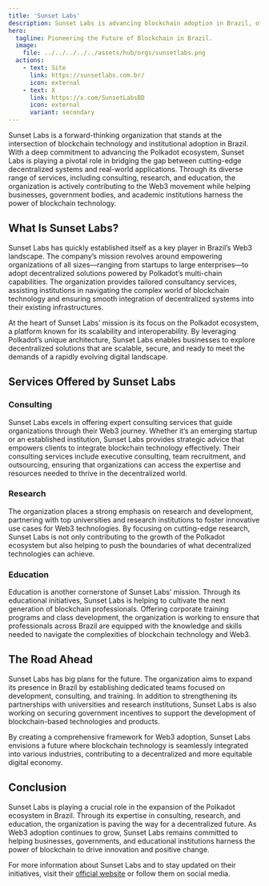 ```yaml
---
title: 'Sunset Labs'
description: Sunset Labs is advancing blockchain adoption in Brazil, offering consulting, research, and education to expand the Polkadot ecosystem.
hero:
  tagline: Pioneering the Future of Blockchain in Brazil.
  image: 
    file: ../../../../../assets/hub/orgs/sunsetlabs.png
  actions:
    - text: Site
      link: https://sunsetlabs.com.br/
      icon: external
    - text: X
      link: https://x.com/SunsetLabsBD
      icon: external
      variant: secondary
---
```


Sunset Labs is a forward-thinking organization that stands at the intersection of blockchain technology and institutional adoption in Brazil. With a deep commitment to advancing the Polkadot ecosystem, Sunset Labs is playing a pivotal role in bridging the gap between cutting-edge decentralized systems and real-world applications. Through its diverse range of services, including consulting, research, and education, the organization is actively contributing to the Web3 movement while helping businesses, government bodies, and academic institutions harness the power of blockchain technology.

## What Is Sunset Labs?
Sunset Labs has quickly established itself as a key player in Brazil’s Web3 landscape. The company’s mission revolves around empowering organizations of all sizes—ranging from startups to large enterprises—to adopt decentralized solutions powered by Polkadot’s multi-chain capabilities. The organization provides tailored consultancy services, assisting institutions in navigating the complex world of blockchain technology and ensuring smooth integration of decentralized systems into their existing infrastructures.

At the heart of Sunset Labs’ mission is its focus on the Polkadot ecosystem, a platform known for its scalability and interoperability. By leveraging Polkadot’s unique architecture, Sunset Labs enables businesses to explore decentralized solutions that are scalable, secure, and ready to meet the demands of a rapidly evolving digital landscape.

## Services Offered by Sunset Labs

### Consulting
Sunset Labs excels in offering expert consulting services that guide organizations through their Web3 journey. Whether it’s an emerging startup or an established institution, Sunset Labs provides strategic advice that empowers clients to integrate blockchain technology effectively. Their consulting services include executive consulting, team recruitment, and outsourcing, ensuring that organizations can access the expertise and resources needed to thrive in the decentralized world.

### Research
The organization places a strong emphasis on research and development, partnering with top universities and research institutions to foster innovative use cases for Web3 technologies. By focusing on cutting-edge research, Sunset Labs is not only contributing to the growth of the Polkadot ecosystem but also helping to push the boundaries of what decentralized technologies can achieve.

### Education
Education is another cornerstone of Sunset Labs’ mission. Through its educational initiatives, Sunset Labs is helping to cultivate the next generation of blockchain professionals. Offering corporate training programs and class development, the organization is working to ensure that professionals across Brazil are equipped with the knowledge and skills needed to navigate the complexities of blockchain technology and Web3.

## The Road Ahead
Sunset Labs has big plans for the future. The organization aims to expand its presence in Brazil by establishing dedicated teams focused on development, consulting, and training. In addition to strengthening its partnerships with universities and research institutions, Sunset Labs is also working on securing government incentives to support the development of blockchain-based technologies and products.

By creating a comprehensive framework for Web3 adoption, Sunset Labs envisions a future where blockchain technology is seamlessly integrated into various industries, contributing to a decentralized and more equitable digital economy.

## Conclusion
Sunset Labs is playing a crucial role in the expansion of the Polkadot ecosystem in Brazil. Through its expertise in consulting, research, and education, the organization is paving the way for a decentralized future. As Web3 adoption continues to grow, Sunset Labs remains committed to helping businesses, governments, and educational institutions harness the power of blockchain to drive innovation and positive change. 

For more information about Sunset Labs and to stay updated on their initiatives, visit their [official website](https://sunsetlabs.com.br) or follow them on social media.